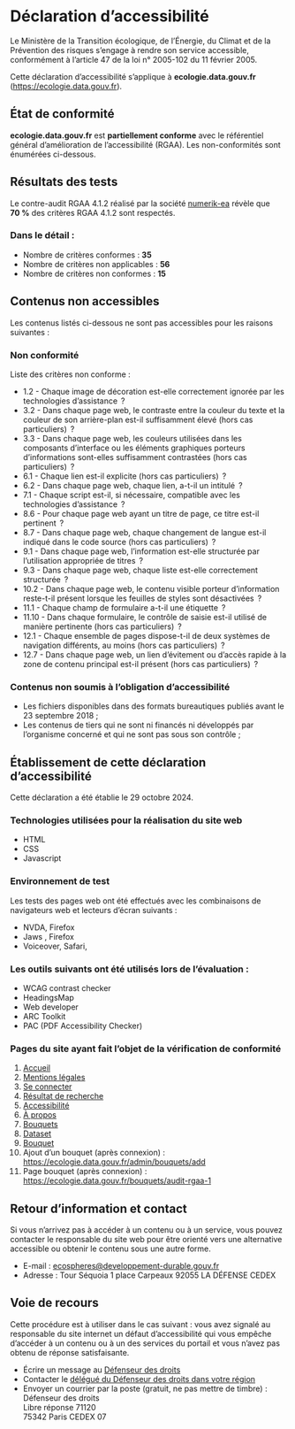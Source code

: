 # Déclaration d’accessibilité

Le Ministère de la Transition écologique, de l’Énergie, du Climat et de la Prévention des risques s’engage à rendre son service accessible, conformément à l’article 47 de la loi n°&nbsp;2005-102 du 11 février 2005.

Cette déclaration d’accessibilité s’applique à **ecologie.data.gouv.fr** (https://ecologie.data.gouv.fr).

## État de conformité

**ecologie.data.gouv.fr** est **partiellement conforme** avec le référentiel général d’amélioration de l’accessibilité (<abbr>RGAA</abbr>). Les non-conformités sont énumérées ci-dessous.

## Résultats des tests

Le contre-audit <abbr>RGAA</abbr> 4.1.2 réalisé par la société [numerik-ea](https://www.numerik-ea.fr) révèle que **70&nbsp;%** des critères <abbr>RGAA</abbr> 4.1.2 sont respectés.

### Dans le détail&nbsp;:

- Nombre de critères conformes&nbsp;: **35**
- Nombre de critères non applicables&nbsp;: **56**
- Nombre de critères non conformes&nbsp;: **15**

## Contenus non accessibles

Les contenus listés ci-dessous ne sont pas accessibles pour les raisons suivantes&nbsp;:

### Non conformité

Liste des critères non conforme&nbsp;:

- 1.2 - Chaque image de décoration est-elle correctement ignorée par les technologies d’assistance &nbsp;?
- 3.2 - Dans chaque page web, le contraste entre la couleur du texte et la couleur de son arrière-plan est-il suffisamment élevé (hors cas particuliers) &nbsp;?
- 3.3 - Dans chaque page web, les couleurs utilisées dans les composants d’interface ou les éléments graphiques porteurs d’informations sont-elles suffisamment contrastées (hors cas particuliers) &nbsp;?
- 6.1 - Chaque lien est-il explicite (hors cas particuliers) &nbsp;?
- 6.2 - Dans chaque page web, chaque lien, a-t-il un intitulé &nbsp;?
- 7.1 - Chaque script est-il, si nécessaire, compatible avec les technologies d’assistance &nbsp;?
- 8.6 - Pour chaque page web ayant un titre de page, ce titre est-il pertinent &nbsp;?
- 8.7 - Dans chaque page web, chaque changement de langue est-il indiqué dans le code source (hors cas particuliers) &nbsp;?
- 9.1 - Dans chaque page web, l’information est-elle structurée par l’utilisation appropriée de titres &nbsp;?
- 9.3 - Dans chaque page web, chaque liste est-elle correctement structurée &nbsp;?
- 10.2 - Dans chaque page web, le contenu visible porteur d’information reste-t-il présent lorsque les feuilles de styles sont désactivées &nbsp;?
- 11.1 - Chaque champ de formulaire a-t-il une étiquette &nbsp;?
- 11.10 - Dans chaque formulaire, le contrôle de saisie est-il utilisé de manière pertinente (hors cas particuliers) &nbsp;?
- 12.1 - Chaque ensemble de pages dispose-t-il de deux systèmes de navigation différents, au moins (hors cas particuliers) &nbsp;?
- 12.7 - Dans chaque page web, un lien d’évitement ou d’accès rapide à la zone de contenu principal est-il présent (hors cas particuliers) &nbsp;?

### Contenus non soumis à l’obligation d’accessibilité

- Les fichiers disponibles dans des formats bureautiques publiés avant le 23 septembre 2018&nbsp;;
- Les contenus de tiers qui ne sont ni financés ni développés par l’organisme concerné et qui ne sont pas sous son contrôle&nbsp;;

## Établissement de cette déclaration d’accessibilité

Cette déclaration a été établie le 29 octobre 2024.

### Technologies utilisées pour la réalisation du site web

- HTML
- CSS
- Javascript

### Environnement de test

Les tests des pages web ont été effectués avec les combinaisons de navigateurs web et lecteurs d’écran suivants&nbsp;:

- NVDA, Firefox
- Jaws , Firefox
- Voiceover, Safari,

### Les outils suivants ont été utilisés lors de l’évaluation&nbsp;:

- WCAG contrast checker​
- HeadingsMap​
- Web developer​
- ARC Toolkit
- PAC (PDF Accessibility Checker)

### Pages du site ayant fait l’objet de la vérification de conformité

1. [Accueil](https://ecologie.data.gouv.fr/)
2. [Mentions légales](https://ecologie.data.gouv.fr/terms)
3. [Se connecter](https://www.data.gouv.fr/fr/login)
4. [Résultat de recherche](https://ecologie.data.gouv.fr/datasets?q=)
5. [Accessibilité](https://ecologie.data.gouv.fr/accessibility)
6. [À propos](https://ecologie.data.gouv.fr/about)
7. [Bouquets](https://ecologie.data.gouv.fr/bouquets)
8. [Dataset](https://ecologie.data.gouv.fr/datasets/5a5f4f6c88ee387da4d252a3)
9. [Bouquet](https://ecologie.data.gouv.fr/bouquets/calque-de-plantabilite)
10. Ajout d’un bouquet (après connexion)&nbsp;: https://ecologie.data.gouv.fr/admin/bouquets/add
11. Page bouquet (après connexion)&nbsp;: https://ecologie.data.gouv.fr/bouquets/audit-rgaa-1

## Retour d’information et contact

Si vous n’arrivez pas à accéder à un contenu ou à un service, vous pouvez contacter le responsable du site web pour être orienté vers une alternative accessible ou obtenir le contenu sous une autre forme.

- E-mail&nbsp;: [ecospheres@developpement-durable.gouv.fr](mailto:ecospheres@developpement-durable.gouv.fr)
- Adresse&nbsp;: Tour Séquoia 1 place Carpeaux 92055 LA DÉFENSE CEDEX

## Voie de recours

Cette procédure est à utiliser dans le cas suivant&nbsp;: vous avez signalé au responsable du site internet un défaut d’accessibilité qui vous empêche d’accéder à un contenu ou à un des services du portail et vous n’avez pas obtenu de réponse satisfaisante.

- Écrire un message au [Défenseur des droits](https://formulaire.defenseurdesdroits.fr/)
- Contacter le [délégué du Défenseur des droits dans votre région](https://www.defenseurdesdroits.fr/saisir/delegues)
- Envoyer un courrier par la poste (gratuit, ne pas mettre de timbre)&nbsp;:
  Défenseur des droits  
  Libre réponse 71120  
  75342 Paris CEDEX 07
